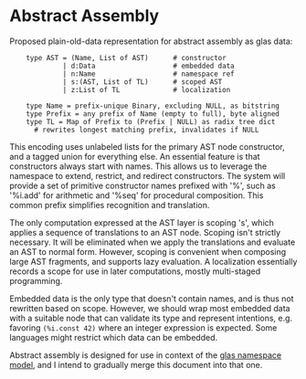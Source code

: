 # Abstract Assembly

Proposed plain-old-data representation for abstract assembly as glas data:

        type AST = (Name, List of AST)      # constructor
                 | d:Data                   # embedded data
                 | n:Name                   # namespace ref 
                 | s:(AST, List of TL)      # scoped AST
                 | z:List of TL             # localization

        type Name = prefix-unique Binary, excluding NULL, as bitstring
        type Prefix = any prefix of Name (empty to full), byte aligned
        type TL = Map of Prefix to (Prefix | NULL) as radix tree dict
          # rewrites longest matching prefix, invalidates if NULL

This encoding uses unlabeled lists for the primary AST node constructor, and a tagged union for everything else. An essential feature is that constructors always start with names. This allows us to leverage the namespace to extend, restrict, and redirect constructors. The system will provide a set of primitive constructor names prefixed with '%', such as '%i.add' for arithmetic and '%seq' for procedural composition. This common prefix simplifies recognition and translation. 

The only computation expressed at the AST layer is scoping 's', which applies a sequence of translations to an AST node. Scoping isn't strictly necessary. It will be eliminated when we apply the translations and evaluate an AST to normal form. However, scoping is convenient when composing large AST fragments, and supports lazy evaluation. A localization essentially records a scope for use in later computations, mostly multi-staged programming. 

Embedded data is the only type that doesn't contain names, and is thus not rewritten based on scope. However, we should wrap most embedded data with a suitable node that can validate its type and represent intentions, e.g. favoring `(%i.const 42)` where an integer expression is expected. Some languages might restrict which data can be embedded.

Abstract assembly is designed for use in context of the [glas namespace model](GlasNamespaces.md), and I intend to gradually merge this document into that one.


